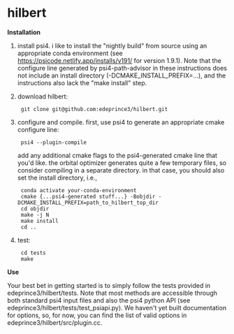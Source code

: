 # hilbert

**Installation**

1. install psi4. i like to install the "nightly build" from source using an appropriate conda environment (see https://psicode.netlify.app/installs/v191/ for version 1.9.1). Note that the configure line generated by psi4-path-advisor in these instructions does not include an install directory (-DCMAKE_INSTALL_PREFIX=...), and the instructions also lack the "make install" step.

2. download hilbert:

        git clone git@github.com:edeprince3/hilbert.git
  
3. configure and compile. first, use psi4 to generate an appropriate cmake configure line:

        psi4 --plugin-compile 
    
    add any additional cmake flags to the psi4-generated cmake line that you'd like. the orbital optimizer generates quite a few temporary files, so consider compiling in a separate directory. in that case, you should also set the install directory, i.e., 

        conda activate your-conda-environment
        cmake {...psi4-generated stuff...} -Bobjdir -DCMAKE_INSTALL_PREFIX=path_to_hilbert_top_dir
        cd objdir    
        make -j N   
        make install
        cd ..
  
4. test:

        cd tests
        make
        
**Use**

Your best bet in getting started is to simply follow the tests provided in edeprince3/hilbert/tests. Note that most methods are accessible through both standard psi4 input files and also the psi4 python API (see edeprince3/hilbert/tests/test_psiapi.py). We haven't yet built documentation for options, so, for now, you can find the list of valid options in edeprince3/hilbert/src/plugin.cc.
